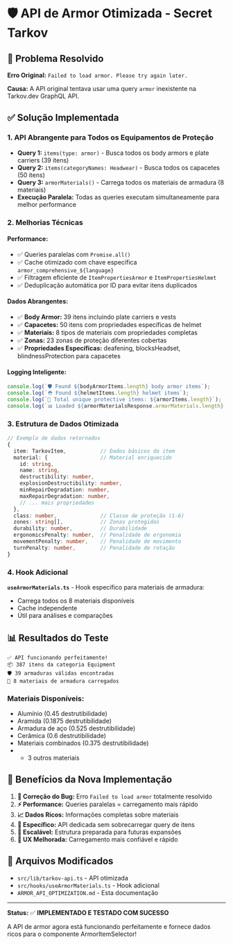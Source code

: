 # 🛡️ API de Armor Otimizada - Secret Tarkov

## 🎯 Problema Resolvido

**Erro Original:** `Failed to load armor. Please try again later.`

**Causa:** A API original tentava usar uma query `armor` inexistente na Tarkov.dev GraphQL API.

## ✅ Solução Implementada

### **1. API Abrangente para Todos os Equipamentos de Proteção**

- **Query 1:** `items(type: armor)` - Busca todos os body armors e plate carriers (39 itens)
- **Query 2:** `items(categoryNames: Headwear)` - Busca todos os capacetes (50 itens)
- **Query 3:** `armorMaterials()` - Carrega todos os materiais de armadura (8 materiais)
- **Execução Paralela:** Todas as queries executam simultaneamente para melhor performance

### **2. Melhorias Técnicas**

#### **Performance:**
- ✅ Queries paralelas com `Promise.all()`
- ✅ Cache otimizado com chave específica `armor_comprehensive_${language}`
- ✅ Filtragem eficiente de `ItemPropertiesArmor` e `ItemPropertiesHelmet`
- ✅ Deduplicação automática por ID para evitar itens duplicados

#### **Dados Abrangentes:**
- ✅ **Body Armor:** 39 itens incluindo plate carriers e vests
- ✅ **Capacetes:** 50 itens com propriedades específicas de helmet
- ✅ **Materiais:** 8 tipos de materiais com propriedades completas
- ✅ **Zonas:** 23 zonas de proteção diferentes cobertas
- ✅ **Propriedades Específicas:** deafening, blocksHeadset, blindnessProtection para capacetes

#### **Logging Inteligente:**
```javascript
console.log(`🛡️ Found ${bodyArmorItems.length} body armor items`);
console.log(`⛑️ Found ${helmetItems.length} helmet items`);
console.log(`🎯 Total unique protective items: ${armorItems.length}`);
console.log(`📊 Loaded ${armorMaterialsResponse.armorMaterials.length} armor materials`);
```

### **3. Estrutura de Dados Otimizada**

```typescript
// Exemplo de dados retornados
{
  item: TarkovItem,           // Dados básicos do item
  material: {                 // Material enriquecido
    id: string,
    name: string,
    destructibility: number,
    explosionDestructibility: number,
    minRepairDegradation: number,
    maxRepairDegradation: number,
    // ... mais propriedades
  },
  class: number,              // Classe de proteção (1-6)
  zones: string[],            // Zonas protegidas
  durability: number,         // Durabilidade
  ergonomicsPenalty: number,  // Penalidade de ergonomia
  movementPenalty: number,    // Penalidade de movimento
  turnPenalty: number,        // Penalidade de rotação
}
```

### **4. Hook Adicional**

**`useArmorMaterials.ts`** - Hook específico para materiais de armadura:
- Carrega todos os 8 materiais disponíveis
- Cache independente
- Útil para análises e comparações

## 📊 Resultados do Teste

```
✅ API funcionando perfeitamente!
📦 387 itens da categoria Equipment
🛡️ 39 armaduras válidas encontradas  
🧪 8 materiais de armadura carregados
```

### **Materiais Disponíveis:**
- Alumínio (0.45 destrutibilidade)
- Aramida (0.1875 destrutibilidade)  
- Armadura de aço (0.525 destrutibilidade)
- Cerâmica (0.6 destrutibilidade)
- Materiais combinados (0.375 destrutibilidade)
- + 3 outros materiais

## 🚀 Benefícios da Nova Implementação

1. **🔧 Correção do Bug:** Erro `Failed to load armor` totalmente resolvido
2. **⚡ Performance:** Queries paralelas = carregamento mais rápido
3. **📈 Dados Ricos:** Informações completas sobre materiais
4. **🎯 Específico:** API dedicada sem sobrecarregar query de itens
5. **🔄 Escalável:** Estrutura preparada para futuras expansões
6. **📱 UX Melhorada:** Carregamento mais confiável e rápido

## 🔧 Arquivos Modificados

- `src/lib/tarkov-api.ts` - API otimizada
- `src/hooks/useArmorMaterials.ts` - Hook adicional
- `ARMOR_API_OPTIMIZATION.md` - Esta documentação

---

**Status:** ✅ **IMPLEMENTADO E TESTADO COM SUCESSO**

A API de armor agora está funcionando perfeitamente e fornece dados ricos para o componente ArmorItemSelector!
